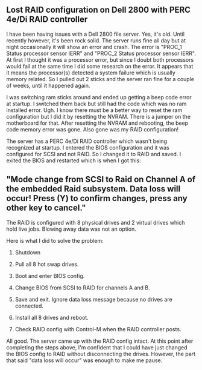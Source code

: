 ## Lost RAID configuration on Dell 2800 with PERC 4e/Di RAID controller

I have been having issues with a Dell 2800 file server.  Yes, it's old.  Until recently however, it's been rock solid. The server runs fine all day but at night occasionally it will show an error and crash.  The error is "PROC_1 Status processor sensor IERR" and "PROC_2 Status processor sensor IERR".  At first I thought it was a processor error, but since I doubt both processors would fail at the same time I did some research on the error.  It appears that it means the processor(s) detected a system failure which is usually memory related.  So I pulled out 2 sticks and the server ran fine for a couple of weeks, until it happened again.

I was switching ram sticks around and ended up getting a beep code error at startup.  I switched them back but still had the code which was no ram installed error. Ugh.  I know there must be a better way to reset the ram configuration but I did it by resetting the NVRAM.  There is a jumper on the motherboard for that.  After resetting the NVRAM and rebooting, the beep code memory error was gone.  Also gone was my RAID configuration!

The server has a PERC 4e/Di RAID controller which wasn't being recognized at startup.  I entered the BIOS configuration and it was configured for SCSI and not RAID.  So I changed it to RAID and saved.  I exited the BIOS and restarted which is when I got this:

## "Mode change from SCSI to Raid on Channel A of the embedded Raid subsystem.  Data loss will occur!  Press (Y) to confirm changes, press any other key to cancel."

The RAID is configured with 8 physical drives and 2 virtual drives which hold live jobs.  Blowing away data was not an option.

Here is what I did to solve the problem:

1. Shutdown

2. Pull all 8 hot swap drives.

3. Boot and enter BIOS config.

4. Change BIOS from SCSI to RAID for channels A and B.

5. Save and exit. Ignore data loss message because no drives are connected.

6. Install all 8 drives and reboot.

7. Check RAID config with Control-M when the RAID controller posts.


All good. The server came up with the RAID config intact.  At this point after completing the steps above, I'm confident that I could have just changed the BIOS config to RAID without disconnecting the drives. However, the part that said "data loss will occur" was enough to make me pause.
